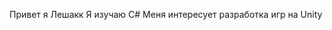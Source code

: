 Привет я Лешакк
Я  изучаю C#
Меня  интересует разработка игр на Unity


<!---
Leshakk/Leshakk is a ✨ special ✨ repository because its `README.md` (this file) appears on your GitHub profile.
You can click the Preview link to take a look at your changes.
--->
